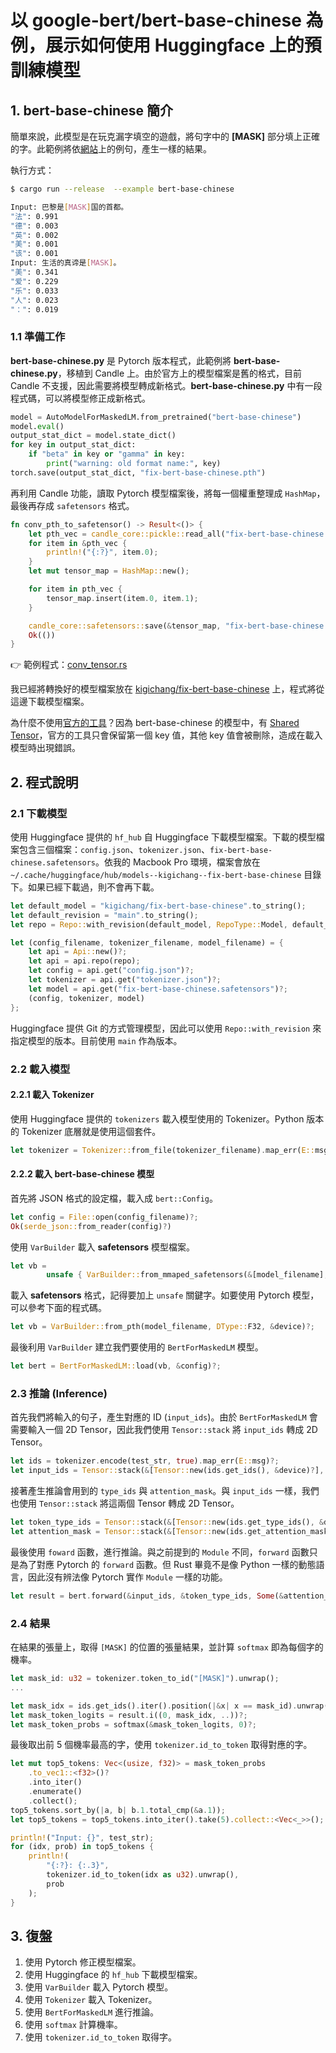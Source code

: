 # 以 google-bert/bert-base-chinese 為例，展示如何使用 Huggingface 上的預訓練模型

## 1. bert-base-chinese 簡介

簡單來說，此模型是在玩克漏字填空的遊戲，將句字中的 __[MASK]__ 部分填上正確的字。此範例將依[網站](https://huggingface.co/google-bert/bert-base-chinese)上的例句，產生一樣的結果。

執行方式：

```bash
$ cargo run --release  --example bert-base-chinese

Input: 巴黎是[MASK]国的首都。
"法": 0.991
"德": 0.003
"英": 0.002
"美": 0.001
"该": 0.001
Input: 生活的真谛是[MASK]。
"美": 0.341
"爱": 0.229
"乐": 0.033
"人": 0.023
"：": 0.019
```

### 1.1 準備工作

__bert-base-chinese.py__ 是 Pytorch 版本程式，此範例將 __bert-base-chinese.py__，移植到 Candle 上。由於官方上的模型檔案是舊的格式，目前 Candle 不支援，因此需要將模型轉成新格式。__bert-base-chinese.py__ 中有一段程式碼，可以將模型修正成新格式。

```python
model = AutoModelForMaskedLM.from_pretrained("bert-base-chinese")
model.eval()
output_stat_dict = model.state_dict()
for key in output_stat_dict:
    if "beta" in key or "gamma" in key:
        print("warning: old format name:", key)
torch.save(output_stat_dict, "fix-bert-base-chinese.pth")
```

再利用 Candle 功能，讀取 Pytorch 模型檔案後，將每一個權重整理成 `HashMap`，最後再存成 `safetensors` 格式。

```rust
fn conv_pth_to_safetensor() -> Result<()> {
    let pth_vec = candle_core::pickle::read_all("fix-bert-base-chinese.pth")?;
    for item in &pth_vec {
        println!("{:?}", item.0);
    }
    let mut tensor_map = HashMap::new();

    for item in pth_vec {
        tensor_map.insert(item.0, item.1);
    }

    candle_core::safetensors::save(&tensor_map, "fix-bert-base-chinese.safetensors")?;
    Ok(())
}
```

👉 範例程式：[conv_tensor.rs](../../tests/conv_tensor.rs)

我已經將轉換好的模型檔案放在 [kigichang/fix-bert-base-chinese](https://huggingface.co/kigichang/fix-bert-base-chinese) 上，程式將從這邊下載模型檔案。

為什麼不使用[官方的工具](https://huggingface.co/spaces/safetensors/convert)？因為 bert-base-chinese 的模型中，有 [Shared Tensor](https://huggingface.co/docs/safetensors/torch_shared_tensors)，官方的工具只會保留第一個 key 值，其他 key 值會被刪除，造成在載入模型時出現錯誤。

## 2. 程式說明

### 2.1 下載模型

使用 Huggingface 提供的 `hf_hub` 自 Huggingface 下載模型檔案。下載的模型檔案包含三個檔案：`config.json`、`tokenizer.json`、`fix-bert-base-chinese.safetensors`。依我的 Macbook Pro 環境，檔案會放在 `~/.cache/huggingface/hub/models--kigichang--fix-bert-base-chinese` 目錄下。如果已經下載過，則不會再下載。

```rust
let default_model = "kigichang/fix-bert-base-chinese".to_string();
let default_revision = "main".to_string();
let repo = Repo::with_revision(default_model, RepoType::Model, default_revision);

let (config_filename, tokenizer_filename, model_filename) = {
    let api = Api::new()?;
    let api = api.repo(repo);
    let config = api.get("config.json")?;
    let tokenizer = api.get("tokenizer.json")?;
    let model = api.get("fix-bert-base-chinese.safetensors")?;
    (config, tokenizer, model)
};
```

Huggingface 提供 Git 的方式管理模型，因此可以使用 `Repo::with_revision` 來指定模型的版本。目前使用 `main` 作為版本。

### 2.2 載入模型

#### 2.2.1 載入 Tokenizer

使用 Huggingface 提供的 `tokenizers` 載入模型使用的 Tokenizer。Python 版本的 Tokenizer 底層就是使用這個套件。

```rust
let tokenizer = Tokenizer::from_file(tokenizer_filename).map_err(E::msg)?;
```

#### 2.2.2 載入 bert-base-chinese 模型

首先將 JSON 格式的設定檔，載入成 `bert::Config`。

```rust
let config = File::open(config_filename)?;
Ok(serde_json::from_reader(config)?)
```

使用 `VarBuilder` 載入 __safetensors__ 模型檔案。

```rust
let vb =
        unsafe { VarBuilder::from_mmaped_safetensors(&[model_filename], DType::F32, &device)? };
```

載入 __safetensors__ 格式，記得要加上 `unsafe` 關鍵字。如要使用 Pytorch 模型，可以參考下面的程式碼。

```rust
let vb = VarBuilder::from_pth(model_filename, DType::F32, &device)?;
```

最後利用 `VarBuilder` 建立我們要使用的 `BertForMaskedLM` 模型。

```rust
let bert = BertForMaskedLM::load(vb, &config)?;
```

### 2.3 推論 (Inference)

首先我們將輸入的句子，產生對應的 ID (`input_ids`)。由於 `BertForMaskedLM` 會需要輸入一個 2D Tensor，因此我們使用 `Tensor::stack` 將 `input_ids` 轉成 2D Tensor。

```rust
let ids = tokenizer.encode(test_str, true).map_err(E::msg)?;
let input_ids = Tensor::stack(&[Tensor::new(ids.get_ids(), &device)?], 0)?;
```

接著產生推論會用到的 `type_ids` 與 `attention_mask`。與 `input_ids` 一樣，我們也使用 `Tensor::stack` 將這兩個 Tensor 轉成 2D Tensor。

```rust
let token_type_ids = Tensor::stack(&[Tensor::new(ids.get_type_ids(), &device)?], 0)?;
let attention_mask = Tensor::stack(&[Tensor::new(ids.get_attention_mask(), &device)?], 0)?;
```

最後使用 `foward` 函數，進行推論。與之前提到的 `Module` 不同，`forward` 函數只是為了對應 Pytorch 的 `forward` 函數。但 Rust 畢竟不是像 Python 一樣的動態語言，因此沒有辨法像 Pytorch 實作 `Module` 一樣的功能。

```rust
let result = bert.forward(&input_ids, &token_type_ids, Some(&attention_mask))?;
```

### 2.4 結果

在結果的張量上，取得 `[MASK]` 的位置的張量結果，並計算 `softmax` 即為每個字的機率。

```rust
let mask_id: u32 = tokenizer.token_to_id("[MASK]").unwrap();
...

let mask_idx = ids.get_ids().iter().position(|&x| x == mask_id).unwrap();
let mask_token_logits = result.i((0, mask_idx, ..))?;
let mask_token_probs = softmax(&mask_token_logits, 0)?;
```

最後取出前 5 個機率最高的字，使用 `tokenizer.id_to_token` 取得對應的字。

```rust
let mut top5_tokens: Vec<(usize, f32)> = mask_token_probs
    .to_vec1::<f32>()?
    .into_iter()
    .enumerate()
    .collect();
top5_tokens.sort_by(|a, b| b.1.total_cmp(&a.1));
let top5_tokens = top5_tokens.into_iter().take(5).collect::<Vec<_>>();

println!("Input: {}", test_str);
for (idx, prob) in top5_tokens {
    println!(
        "{:?}: {:.3}",
        tokenizer.id_to_token(idx as u32).unwrap(),
        prob
    );
}
```

## 3. 復盤

1. 使用 Pytorch 修正模型檔案。
1. 使用 Huggingface 的 `hf_hub` 下載模型檔案。
1. 使用 `VarBuilder` 載入 Pytorch 模型。
1. 使用 `Tokenizer` 載入 Tokenizer。
1. 使用 `BertForMaskedLM` 進行推論。
1. 使用 `softmax` 計算機率。
1. 使用 `tokenizer.id_to_token` 取得字。
